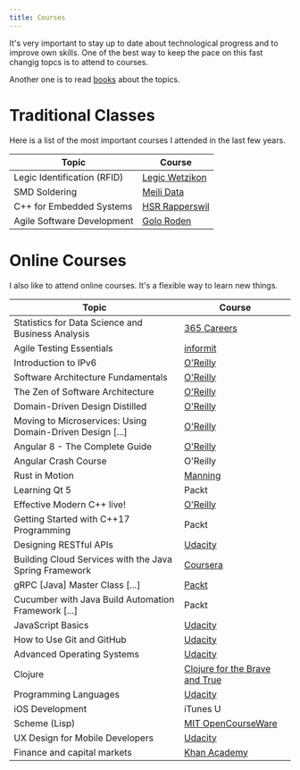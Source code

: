 ```yaml
---
title: Courses
---
```

It's very important to stay up to date about technological progress and to improve own skills. One of the best way to keep the pace on this fast changig topcs is to attend to courses.

Another one is to read [books](/books) about the topics.

Traditional Classes
===================
Here is a list of the most important courses I attended in the last few years.


| Topic                       | Course                                    |
| --------------------------- | ----------------------------------------- |
| Legic Identification (RFID) | [Legic Wetzikon](http://www.legic.com/)   |
| SMD Soldering               | [Meili Data](http://www.meili-data.ch/)   |
| C++ for Embedded Systems    | [HSR Rapperswil](http://www.hsr.ch/)      |
| Agile Software Development  | [Golo Roden](https://www.thenativeweb.io) |


Online Courses
==============
I also like to attend online courses. It's a flexible way to learn new things.

| Topic                                                     | Course                                                                                                                                                |
|-----------------------------------------------------------|-------------------------------------------------------------------------------------------------------------------------------------------------------|
| Statistics for Data Science and Business Analysis         | [365 Careers](https://365careers.com/2020/06/11/statistics-for-data-science-and-business-analysis/)                                       |
| Agile Testing Essentials                                  | [informit](https://www.informit.com/store/agile-testing-essentials-livelessons-video-training-9780134683263)                                          |
| Introduction to IPv6                                      | [O'Reilly](https://www.oreilly.com/library/view/introduction-to-ipv6/9781771375269/)                                                                  |
| Software Architecture Fundamentals                        | [O'Reilly](https://www.oreilly.com/)                                                                                                                  |
| The Zen of Software Architecture                          | [O'Reilly](https://www.oreilly.com/library/view/the-zen-of/9781491934913/)                                                                            |
| Domain-Driven Design Distilled                            | [O'Reilly](https://www.oreilly.com/library/view/domain-driven-design-distilled/9780134593449/)                                                        |
| Moving to Microservices: Using Domain-Driven Design [...] | [O'Reilly](https://www.oreilly.com/library/view/moving-to-microservices/9780134779270/)                                                               |
| Angular 8 - The Complete Guide                            | [O'Reilly](https://www.oreilly.com/library/view/angular-the/9781788998437/)                                                                           |
| Angular Crash Course                                      | O'Reilly                                                                                                                                              |
| Rust in Motion                                            | [Manning](https://www.manning.com/livevideo/rust-in-motion)                                                                                           |
| Learning Qt 5                                             | Packt                                                                                                                                                 |
| Effective Modern C++ live!                                | [O'Reilly](https://www.oreilly.com/pub/e/3357)                                                                                                        |
| Getting Started with C++17 Programming                    | Packt                                                                                                                                                 |
| Designing RESTful APIs                                    | [Udacity](https://www.udacity.com)                                                                                                                    |
| Building Cloud Services with the Java Spring Framework    | [Coursera](https://www.coursera.org/learn/cloud-services-java-spring-framework)                                                                       |
| gRPC [Java] Master Class [...]                            | [Packt](https://www.packtpub.com/product/grpc-java-master-class-build-modern-api-and-microservices-video/9781838558048)                               |
| Cucumber with Java Build Automation Framework [...]       | Packt                                                                                                                                                 |
| JavaScript Basics                                         | [Udacity](https://www.udacity.com)                                                                                                                    |
| How to Use Git and GitHub                                 | [Udacity](https://www.udacity.com)                                                                                                                    |
| Advanced Operating Systems                                | [Udacity](https://www.udacity.com)                                                                                                                    |
| Clojure                                                   | [Clojure for the Brave and True](http://www.braveclojure.com/)                                                                                        |
| Programming Languages                                     | [Udacity](https://www.udacity.com)                                                                                                                    |
| iOS Development                                           | iTunes U                                                                                                                                              |
| Scheme (Lisp)                                             | [MIT OpenCourseWare](https://ocw.mit.edu/courses/6-001-structure-and-interpretation-of-computer-programs-spring-2005/video_galleries/video-lectures/) |
| UX Design for Mobile Developers                           | [Udacity](https://www.udacity.com/)                                                                                                                   |
| Finance and capital markets                               | [Khan Academy](https://www.khanacademy.org/economics-finance-domain/core-finance)                                                                     |
